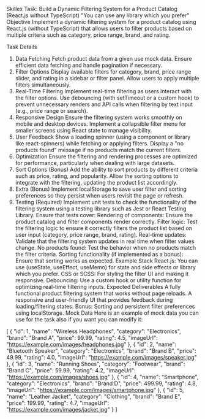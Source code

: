 Skillex
Task: Build a Dynamic Filtering System for a Product Catalog (React.js without TypeScript) "You can use any library which you prefer"
Objective
Implement a dynamic filtering system for a product catalog using React.js (without TypeScript) that allows users to filter products based on multiple criteria such as category, price range, brand, and rating.

Task Details
1. Data Fetching
Fetch product data from a given use mock data.
Ensure efficient data fetching and handle pagination if necessary.
2. Filter Options
Display available filters for category, brand, price range slider, and rating in a sidebar or filter panel.
Allow users to apply multiple filters simultaneously.
3. Real-Time Filtering
Implement real-time filtering as users interact with the filter options.
Use debouncing (with setTimeout or a custom hook) to prevent unnecessary renders and API calls when filtering by text input (e.g., price range or search).
4. Responsive Design
Ensure the filtering system works smoothly on mobile and desktop devices.
Implement a collapsible filter menu for smaller screens using React state to manage visibility.
5. User Feedback
Show a loading spinner (using a component or library like react-spinners) while fetching or applying filters.
Display a "no products found" message if no products match the current filters.
6. Optimization
Ensure the filtering and rendering processes are optimized for performance, particularly when dealing with large datasets.
7. Sort Options (Bonus)
Add the ability to sort products by different criteria such as price, rating, and popularity.
Allow the sorting options to integrate with the filtering, updating the product list accordingly.
8. Extra (Bonus)
Implement localStorage to save user filter and sorting preferences so they persist when users revisit the page or refresh.
9. Testing (Required)
Implement unit tests to check the functionality of the filtering system using a testing library such as Jest or React Testing Library.
Ensure that tests cover:
Rendering of components: Ensure the product catalog and filter components render correctly.
Filter logic: Test the filtering logic to ensure it correctly filters the product list based on user input (category, price range, brand, rating).
Real-time updates: Validate that the filtering system updates in real time when filter values change.
No products found: Test the behavior when no products match the filter criteria.
Sorting functionality (if implemented as a bonus): Ensure that sorting works as expected.
Example Stack
React.js: You can use (useState, useEffect, useMemo) for state and side effects or library which you prefer.
CSS or SCSS: For styling the filter UI and making it responsive.
Debouncing: Use a custom hook or utility function for optimizing real-time filtering inputs.
Expected Deliverables
A fully functional product filtering system that works without page reloads.
A responsive and user-friendly UI that provides feedback during loading/filtering states.
Bonus: Sorting and persistent filter preferences using localStorage.
Mock Data
Here is an example of mock data you can use for the task also if you want you can modify it:

[
  {
    "id": 1,
    "name": "Wireless Headphones",
    "category": "Electronics",
    "brand": "Brand A",
    "price": 99.99,
    "rating": 4.5,
    "imageUrl": "https://example.com/images/headphones.jpg"
  },
  {
    "id": 2,
    "name": "Bluetooth Speaker",
    "category": "Electronics",
    "brand": "Brand B",
    "price": 49.99,
    "rating": 4.0,
    "imageUrl": "https://example.com/images/speaker.jpg"
  },
  {
    "id": 3,
    "name": "Running Shoes",
    "category": "Footwear",
    "brand": "Brand C",
    "price": 59.99,
    "rating": 4.2,
    "imageUrl": "https://example.com/images/shoes.jpg"
  },
  {
    "id": 4,
    "name": "Smartphone",
    "category": "Electronics",
    "brand": "Brand D",
    "price": 499.99,
    "rating": 4.8,
    "imageUrl": "https://example.com/images/smartphone.jpg"
  },
  {
    "id": 5,
    "name": "Leather Jacket",
    "category": "Clothing",
    "brand": "Brand E",
    "price": 199.99,
    "rating": 4.7,
    "imageUrl": "https://example.com/images/jacket.jpg"
  }
]
